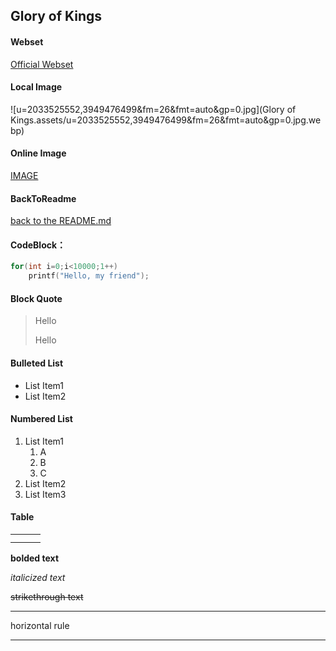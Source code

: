 
## Glory of Kings

#### Webset

[Official Webset](https://pvp.qq.com)

#### Local Image

![u=2033525552,3949476499&fm=26&fmt=auto&gp=0.jpg](Glory of Kings.assets/u=2033525552,3949476499&fm=26&fmt=auto&gp=0.jpg.webp)

#### Online Image

[IMAGE](https://game.gtimg.cn/images/yxzj/img201606/freehero/horizontal/155.jpg)

#### BackToReadme

 [back to the README.md](https://github.com/xlqletian/Assignment/blob/main/README.md)

#### CodeBlock：

```c
for(int i=0;i<10000;1++)
	printf("Hello, my friend");
```

#### Block Quote

> 
>
> Hello
>
> Hello

#### Bulleted List

- List Item1
- List Item2

#### Numbered List

1. List Item1
   1. A
   2. B
   3. C
2. List Item2
3. List Item3

#### Table

|      |      |      |
| ---- | ---- | ---- |
|      |      |      |
|      |      |      |

**bolded text**

*italicized text*

~~strikethrough text~~

----

horizontal rule

----

